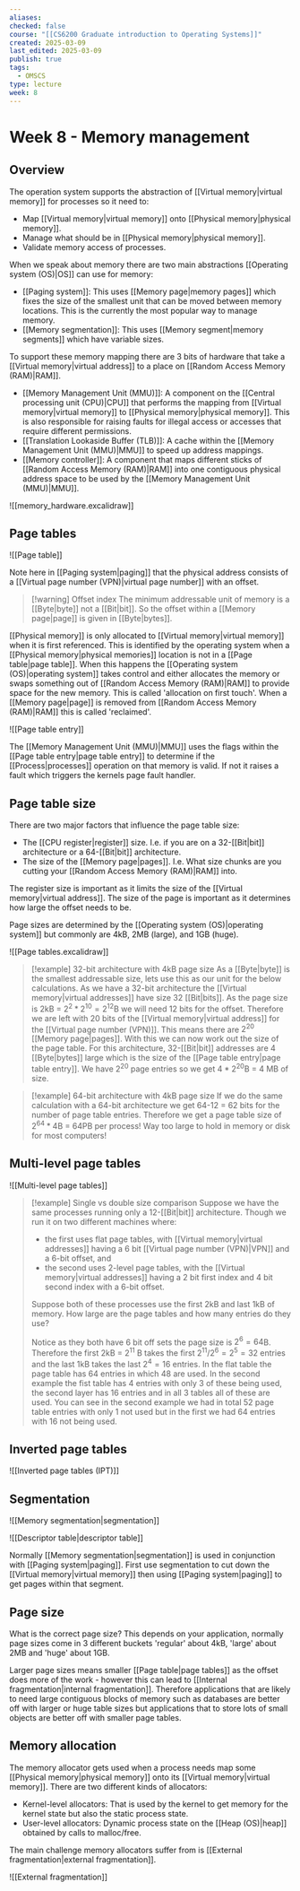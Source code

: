 ```yaml
---
aliases: 
checked: false
course: "[[CS6200 Graduate introduction to Operating Systems]]"
created: 2025-03-09
last_edited: 2025-03-09
publish: true
tags:
  - OMSCS
type: lecture
week: 8
---
```

# Week 8 - Memory management

## Overview

The operation system supports the abstraction of [[Virtual memory|virtual memory]] for processes so it need to:
- Map [[Virtual memory|virtual memory]] onto [[Physical memory|physical memory]].
- Manage what should be in [[Physical memory|physical memory]].
- Validate memory access of processes.

When we speak about memory there are two main abstractions [[Operating system (OS)|OS]] can use for memory:
- [[Paging system]]: This uses [[Memory page|memory pages]] which fixes the size of the smallest unit that can be moved between memory locations. This is the currently the most popular way to manage memory. 
- [[Memory segmentation]]: This uses [[Memory segment|memory segments]] which have variable sizes.

To support these memory mapping there are 3 bits of hardware that take a [[Virtual memory|virtual address]] to a place on [[Random Access Memory (RAM)|RAM]].
- [[Memory Management Unit (MMU)]]: A component on the [[Central processing unit (CPU)|CPU]] that performs the mapping from [[Virtual memory|virtual memory]] to [[Physical memory|physical memory]]. This is also responsible for raising faults for illegal access or accesses that require different permissions.
- [[Translation Lookaside Buffer (TLB)]]: A cache within the [[Memory Management Unit (MMU)|MMU]] to speed up address mappings.
- [[Memory controller]]: A component that maps different sticks of [[Random Access Memory (RAM)|RAM]] into one contiguous physical address space to be used by the [[Memory Management Unit (MMU)|MMU]].

![[memory_hardware.excalidraw]]

## Page tables

![[Page table]]

Note here in [[Paging system|paging]] that the physical address consists of a [[Virtual page number (VPN)|virtual page number]] with an offset.

>[!warning] Offset index
>The minimum addressable unit of memory is a [[Byte|byte]] not a [[Bit|bit]]. So the offset within a [[Memory page|page]] is given in [[Byte|bytes]].

[[Physical memory]] is only allocated to [[Virtual memory|virtual memory]] when it is first referenced. This is identified by the operating system when a [[Physical memory|physical memories]] location is not in a [[Page table|page table]]. When this happens the [[Operating system (OS)|operating system]] takes control and either allocates the memory or swaps something out of [[Random Access Memory (RAM)|RAM]] to provide space for the new memory. This is called 'allocation on first touch'. When a [[Memory page|page]] is removed from [[Random Access Memory (RAM)|RAM]] this is called 'reclaimed'.

![[Page table entry]]


The [[Memory Management Unit (MMU)|MMU]] uses the flags within the [[Page table entry|page table entry]] to determine if the [[Process|processes]] operation on that memory is valid. If not it raises a fault which triggers the kernels page fault handler.

## Page table size

There are two major factors that influence the page table size:
- The [[CPU register|register]] size. I.e. if you are on a 32-[[Bit|bit]] architecture or a 64-[[Bit|bit]] architecture.
- The size of the [[Memory page|pages]]. I.e. What size chunks are you cutting your [[Random Access Memory (RAM)|RAM]] into.

The register size is important as it limits the size of the [[Virtual memory|virtual address]]. The size of the page is important as it determines how large the offset needs to be.

Page sizes are determined by the [[Operating system (OS)|operating system]] but commonly are 4kB, 2MB (large), and 1GB (huge).

![[Page tables.excalidraw]]

>[!example] 32-bit architecture with 4kB page size
>As a [[Byte|byte]] is the smallest addressable size, lets use this as our unit for the below calculations.
>As we have a 32-bit architecture the [[Virtual memory|virtual addresses]] have size 32 [[Bit|bits]].
>As the page size is 2kB = $2^2 * 2^{10} = 2^{12}$B we will need 12 bits for the offset.
>Therefore we are left with 20 bits of the [[Virtual memory|virtual address]] for the [[Virtual page number (VPN)]]. This means there are $2^{20}$ [[Memory page|pages]].
>With this we can now work out the size of the page table. For this architecture, 32-[[Bit|bit]] addresses are 4 [[Byte|bytes]] large which is the size of the [[Page table entry|page table entry]]. We have $2^{20}$ page entries so we get $4 * 2^{20}$B = 4 MB of size.


>[!example] 64-bit architecture with 4kB page size
>If we do the same calculation with a 64-bit architecture we get 64-12 = 62 bits for the number of page table entries. Therefore we get a page table size of $2^{64} * 4$B = 64PB per process! Way too large to hold in memory or disk for most computers!

## Multi-level page tables

![[Multi-level page tables]]

>[!example] Single vs double size comparison
>Suppose we have the same processes running only a 12-[[Bit|bit]] architecture. Though we run it on two different machines where: 
>- the first uses flat page tables, with [[Virtual memory|virtual addresses]] having a 6 bit [[Virtual page number (VPN)|VPN]] and a 6-bit offset, and
>- the second uses 2-level page tables, with the [[Virtual memory|virtual addresses]] having a 2 bit first index and 4 bit second index with a 6-bit offset.
>
>Suppose both of these processes use the first 2kB and last 1kB of memory. How large are the page tables and how many entries do they use?
>
>Notice as they both have 6 bit off sets the page size is $2^6 = 64$B. Therefore the first 2kB = $2^{11}$ B takes the first $2^{11}/2^{6}=2^5 = 32$ entries and the last 1kB takes the last $2^4 = 16$ entries.
>In the flat table the page table has 64 entries in which 48 are used. In the second example the fist table has 4 entries with only 3 of these being used, the second layer has 16 entries and in all 3 tables all of these are used.
>You can see in the second example we had in total 52 page table entries with only 1 not used but in the first we had 64 entries with 16 not being used.

## Inverted page tables

![[Inverted page tables (IPT)]]

## Segmentation

![[Memory segmentation|segmentation]]

![[Descriptor table|descriptor table]]

Normally [[Memory segmentation|segmentation]] is used in conjunction with [[Paging system|paging]]. First use segmentation to cut down the [[Virtual memory|virtual memory]] then using [[Paging system|paging]] to get pages within that segment. 

## Page size

What is the correct page size? This depends on your application, normally page sizes come in 3 different buckets 'regular' about 4kB, 'large' about 2MB and 'huge' about 1GB.

Larger page sizes means smaller [[Page table|page tables]] as the offset does more of the work - however this can lead to [[Internal fragmentation|internal fragmentation]]. Therefore applications that are likely to need large contiguous blocks of memory such as databases are better off with larger or huge table sizes but applications that to store lots of small objects are better off with smaller page tables.

## Memory allocation

The memory allocator gets used when a process needs map some [[Physical memory|physical memory]] onto its [[Virtual memory|virtual memory]]. There are two different kinds of allocators:
- Kernel-level allocators: That is used by the kernel to get memory for the kernel state but also the static process state.
- User-level allocators: Dynamic process state on the [[Heap (OS)|heap]] obtained by calls to malloc/free.

The main challenge memory allocators suffer from is [[External fragmentation|external fragmentation]].

![[External fragmentation]]

